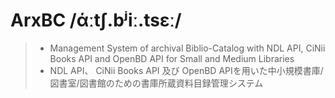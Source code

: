 # ArxBC /άːtʃ.bʲiː.tsɛː/
> - Management System of archival Biblio-Catalog with NDL API, CiNii Books API and OpenBD API for Small and Medium Libraries  
> - NDL API、 CiNii Books API 及び OpenBD APIを用いた中小規模書庫/図書室/図書館のための書庫所蔵資料目録管理システム
